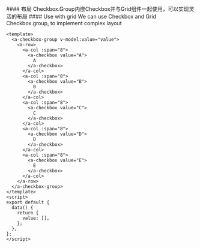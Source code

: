 <cn>
#### 布局
Checkbox.Group内嵌Checkbox并与Grid组件一起使用，可以实现灵活的布局
</cn>

<us>
#### Use with grid
We can use Checkbox and Grid Checkbox.group, to implement complex layout
</us>

```vue
<template>
  <a-checkbox-group v-model:value="value">
    <a-row>
      <a-col :span="8">
        <a-checkbox value="A">
          A
        </a-checkbox>
      </a-col>
      <a-col :span="8">
        <a-checkbox value="B">
          B
        </a-checkbox>
      </a-col>
      <a-col :span="8">
        <a-checkbox value="C">
          C
        </a-checkbox>
      </a-col>
      <a-col :span="8">
        <a-checkbox value="D">
          D
        </a-checkbox>
      </a-col>
      <a-col :span="8">
        <a-checkbox value="E">
          E
        </a-checkbox>
      </a-col>
    </a-row>
  </a-checkbox-group>
</template>
<script>
export default {
  data() {
    return {
      value: [],
    };
  },
};
</script>
```
